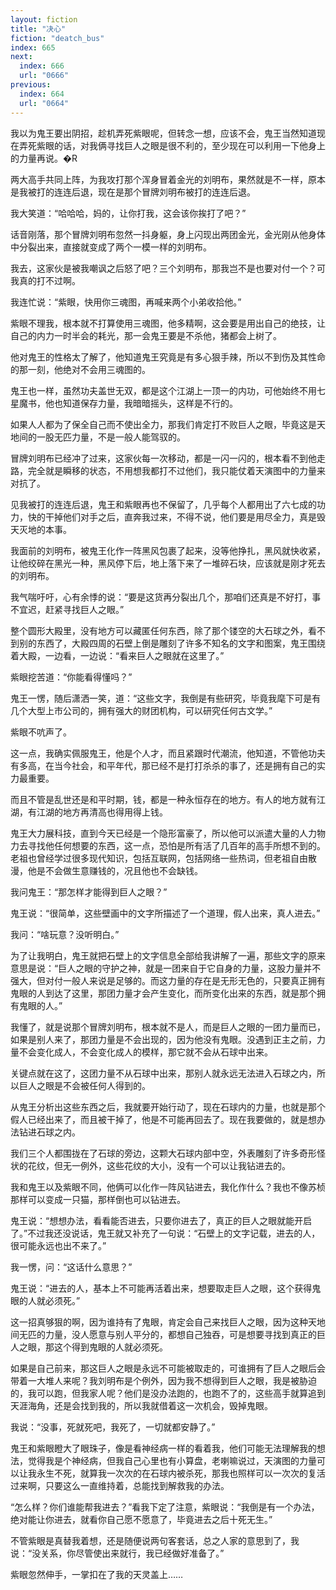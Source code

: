 ```yaml
---
layout: fiction
title: "决心"
fiction: "deatch_bus"
index: 665
next:
  index: 666
  url: "0666"
previous:
  index: 664
  url: "0664"
---
```

我以为鬼王要出阴招，趁机弄死紫眼呢，但转念一想，应该不会，鬼王当然知道现在弄死紫眼的话，对我俩寻找巨人之眼是很不利的，至少现在可以利用一下他身上的力量再说。�R

两大高手共同上阵，为我攻打那个浑身冒着金光的刘明布，果然就是不一样，原本是我被打的连连后退，现在是那个冒牌刘明布被打的连连后退。

我大笑道：“哈哈哈，妈的，让你打我，这会该你挨打了吧？”

话音刚落，那个冒牌刘明布忽然一抖身躯，身上闪现出两团金光，金光刚从他身体中分裂出来，直接就变成了两个一模一样的刘明布。

我去，这家伙是被我嘲讽之后怒了吧？三个刘明布，那我岂不是也要对付一个？可我真的打不过啊。

我连忙说：“紫眼，快用你三魂图，再喊来两个小弟收拾他。”

紫眼不理我，根本就不打算使用三魂图，他多精啊，这会要是用出自己的绝技，让自己的内力一时半会的耗光，那一会鬼王要是不杀他，猪都会上树了。

他对鬼王的性格太了解了，他知道鬼王究竟是有多心狠手辣，所以不到伤及其性命的那一刻，他绝对不会用三魂图的。

鬼王也一样，虽然功夫盖世无双，都是这个江湖上一顶一的内功，可他始终不用七星魔书，他也知道保存力量，我暗暗摇头，这样是不行的。

如果人人都为了保全自己而不使出全力，那我们肯定打不败巨人之眼，毕竟这是天地间的一股无匹力量，不是一般人能驾驭的。

冒牌刘明布已经冲了过来，这家伙每一次移动，都是一闪一闪的，根本看不到他走路，完全就是瞬移的状态，不用想我都打不过他们，我只能仗着天演图中的力量来对抗了。

见我被打的连连后退，鬼王和紫眼再也不保留了，几乎每个人都用出了六七成的功力，快的干掉他们对手之后，直奔我过来，不得不说，他们要是用尽全力，真是毁天灭地的本事。

我面前的刘明布，被鬼王化作一阵黑风包裹了起来，没等他挣扎，黑风就快收紧，让他绞碎在黑光一种，黑风停下后，地上落下来了一堆碎石块，应该就是刚才死去的刘明布。

我气喘吁吁，心有余悸的说：“要是这货再分裂出几个，那咱们还真是不好打，事不宜迟，赶紧寻找巨人之眼。”

整个圆形大殿里，没有地方可以藏匿任何东西，除了那个镂空的大石球之外，看不到别的东西了，大殿四周的石壁上倒是雕刻了许多不知名的文字和图案，鬼王围绕着大殿，一边看，一边说：“看来巨人之眼就在这里了。”

紫眼挖苦道：“你能看得懂吗？”

鬼王一愣，随后潇洒一笑，道：“这些文字，我倒是有些研究，毕竟我麾下可是有几个大型上市公司的，拥有强大的财团机构，可以研究任何古文学。”

紫眼不吭声了。

这一点，我确实佩服鬼王，他是个人才，而且紧跟时代潮流，他知道，不管他功夫有多高，在当今社会，和平年代，那已经不是打打杀杀的事了，还是拥有自己的实力最重要。

而且不管是乱世还是和平时期，钱，都是一种永恒存在的地方。有人的地方就有江湖，有江湖的地方再清高也得用得上钱。

鬼王大力展科技，直到今天已经是一个隐形富豪了，所以他可以派遣大量的人力物力去寻找他任何想要的东西，这一点，恐怕是所有活了几百年的高手所想不到的。老祖也曾经学过很多现代知识，包括互联网，包括网络一些热词，但老祖自由散漫，他是不会做生意赚钱的，况且他也不会缺钱。

我问鬼王：“那怎样才能得到巨人之眼？”

鬼王说：“很简单，这些壁画中的文字所描述了一个道理，假人出来，真人进去。”

我问：“啥玩意？没听明白。”

为了让我明白，鬼王就把石壁上的文字信息全部给我讲解了一遍，那些文字的原来意思是说：“巨人之眼的守护之神，就是一团来自于它自身的力量，这股力量并不强大，但对付一般人来说是足够的。而这力量的存在是无形无色的，只要真正拥有鬼眼的人到达了这里，那团力量才会产生变化，而所变化出来的东西，就是那个拥有鬼眼的人。”

我懂了，就是说那个冒牌刘明布，根本就不是人，而是巨人之眼的一团力量而已，如果是别人来了，那团力量是不会出现的，因为他没有鬼眼。没遇到正主之前，力量不会变化成人，不会变化成人的模样，那它就不会从石球中出来。

关键点就在这了，这团力量不从石球中出来，那别人就永远无法进入石球之内，所以巨人之眼是不会被任何人得到的。

从鬼王分析出这些东西之后，我就要开始行动了，现在石球内的力量，也就是那个假人已经出来了，而且被干掉了，他是不可能再回去了。现在我要做的，就是想办法钻进石球之内。

我们三个人都围拢在了石球的旁边，这颗大石球内部中空，外表雕刻了许多奇形怪状的花纹，但无一例外，这些花纹的大小，没有一个可以让我钻进去的。

我和鬼王以及紫眼不同，他俩可以化作一阵风钻进去，我化作什么？我也不像苏桢那样可以变成一只猫，那样倒也可以钻进去。

鬼王说：“想想办法，看看能否进去，只要你进去了，真正的巨人之眼就能开启了。”不过我还没说话，鬼王就又补充了一句说：“石壁上的文字记载，进去的人，很可能永远也出不来了。”

我一愣，问：“这话什么意思？”

鬼王说：“进去的人，基本上不可能再活着出来，想要取走巨人之眼，这个获得鬼眼的人就必须死。”

这一招真够狠的啊，因为谁持有了鬼眼，肯定会自己来找巨人之眼，因为这种天地间无匹的力量，没人愿意与别人平分的，都想自己独吞，可是想要寻找到真正的巨人之眼，那这个得到鬼眼的人就必须死。

如果是自己前来，那这巨人之眼是永远不可能被取走的，可谁拥有了巨人之眼后会带着一大堆人来呢？我刘明布是个例外，因为我不想得到巨人之眼，我是被胁迫的，我可以跑，但我家人呢？他们是没办法跑的，也跑不了的，这些高手就算追到天涯海角，还是会找到我的，所以我就借着这一次机会，毁掉鬼眼。

我说：“没事，死就死吧，我死了，一切就都安静了。”

鬼王和紫眼瞪大了眼珠子，像是看神经病一样的看着我，他们可能无法理解我的想法，觉得我是个神经病，但我自己心里也有小算盘，老喇嘛说过，天演图的力量可以让我永生不死，就算我一次次的在石球内被杀死，那我也照样可以一次次的复活过来啊，只要这么一直维持着，总能找到解救我的办法。

“怎么样？你们谁能帮我进去？”看我下定了注意，紫眼说：“我倒是有一个办法，绝对能让你进去，就看你自己愿不愿意了，毕竟进去之后十死无生。”

不管紫眼是真替我着想，还是随便说两句客套话，总之人家的意思到了，我说：“没关系，你尽管使出来就行，我已经做好准备了。”

紫眼忽然伸手，一掌扣在了我的天灵盖上……